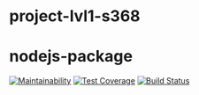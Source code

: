 # project-lvl1-s368

# nodejs-package
[![Maintainability](https://api.codeclimate.com/v1/badges/50b00773c2e23e1d7f1c/maintainability)](https://codeclimate.com/github/Bukasik/project-lvl1-s368/maintainability)
[![Test Coverage](https://api.codeclimate.com/v1/badges/50b00773c2e23e1d7f1c/test_coverage)](https://codeclimate.com/github/Bukasik/project-lvl1-s368/test_coverage)
[![Build Status](https://travis-ci.org/Bukasik/project-lvl1-s368.svg?branch=master)](https://travis-ci.org/Bukasik/project-lvl1-s368)
